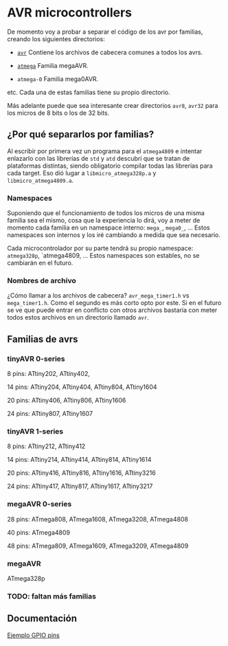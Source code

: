 # AVR microcontrollers

De momento voy a probar a separar el código de los avr por familias, creando
los siguientes directorios:

* [`avr`](avr)
  Contiene los archivos de cabecera comunes a todos los avrs.

* [`atmega`](mega/README.md)
  Familia megaAVR.

* `atmega-0`
  Familia mega0AVR.

etc. Cada una de estas familias tiene su propio directorio.

Más adelante puede que sea interesante crear directorios `avr8`, `avr32` para
los micros de 8 bits o los de 32 bits. 

## ¿Por qué separarlos por familias?

Al escribir por primera vez un programa para el `atmega4809` e intentar
enlazarlo con las librerías de `std` y `atd` descubrí que se tratan de
plataformas distintas, siendo obligatorio compilar todas las librerías para
cada target. Eso dió lugar a `libmicro_atmega328p.a` y `libmicro_atmega4809.a`.

### Namespaces

Suponiendo que el funcionamiento de todos los micros de una misma familia sea
el mismo, cosa que la experiencia lo dirá, voy a meter de momento cada familia
en un namespace interno: `mega_`, `mega0_`, ... Estos namespaces son internos
y los iré cambiando a medida que sea necesario.

Cada microcontrolador por su parte tendrá su propio namespace: `atmega328p`,
`atmega4809, ... Estos namespaces son estables, no se cambiarán en el futuro.

### Nombres de archivo

¿Cómo llamar a los archivos de cabecera? `avr_mega_timer1.h` vs
`mega_timer1.h`. Como el segundo es más corto opto por este. Si en el futuro
se ve que puede entrar en conflicto con otros archivos bastaría con meter
todos estos archivos en un directorio llamado `avr`.




## Familias de avrs

### tinyAVR 0-series

8 pins: ATtiny202, ATtiny402, 

14 pins: ATtiny204, ATtiny404, ATtiny804, ATtiny1604

20 pins: ATtiny406, ATtiny806, ATtiny1606

24 pins: ATtiny807, ATtiny1607


### tinyAVR 1-series

8 pins: ATtiny212, ATtiny412

14 pins: ATtiny214, ATtiny414, ATtiny814, ATtiny1614

20 pins: ATtiny416, ATtiny816, ATtiny1616, ATtiny3216

24 pins: ATtiny417, ATtiny817, ATtiny1617, ATtiny3217


### megaAVR 0-series

28 pins: ATmega808, ATmega1608, ATmega3208, ATmega4808

40 pins: ATmega4809

48 pins: ATmega809, ATmega1609, ATmega3209, ATmega4809


### megaAVR
ATmega328p


### TODO: faltan más familias


## Documentación
[Ejemplo GPIO pins](https://github.com/microchip-pic-avr-examples/atmega4809-getting-started-with-gpio-mplab)


